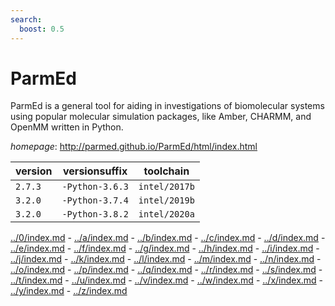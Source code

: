 ```yaml
---
search:
  boost: 0.5
---
```

# ParmEd

ParmEd is a general tool for aiding in investigations of biomolecular systems using popular molecular simulation packages, like Amber, CHARMM, and OpenMM written in Python.

*homepage*: <http://parmed.github.io/ParmEd/html/index.html>

version | versionsuffix | toolchain
--------|---------------|----------
``2.7.3`` | ``-Python-3.6.3`` | ``intel/2017b``
``3.2.0`` | ``-Python-3.7.4`` | ``intel/2019b``
``3.2.0`` | ``-Python-3.8.2`` | ``intel/2020a``

[../0/index.md](0) - [../a/index.md](a) - [../b/index.md](b) - [../c/index.md](c) - [../d/index.md](d) - [../e/index.md](e) - [../f/index.md](f) - [../g/index.md](g) - [../h/index.md](h) - [../i/index.md](i) - [../j/index.md](j) - [../k/index.md](k) - [../l/index.md](l) - [../m/index.md](m) - [../n/index.md](n) - [../o/index.md](o) - [../p/index.md](p) - [../q/index.md](q) - [../r/index.md](r) - [../s/index.md](s) - [../t/index.md](t) - [../u/index.md](u) - [../v/index.md](v) - [../w/index.md](w) - [../x/index.md](x) - [../y/index.md](y) - [../z/index.md](z)

